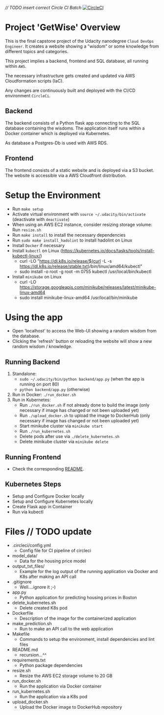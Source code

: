 *// TODO insert correct Circle CI Batch*
[![CircleCI](https://circleci.com/gh/der-jd/udacity-cloud-devops-engineer-microservices-project/tree/main.svg?style=shield)](https://circleci.com/gh/der-jd/udacity-cloud-devops-engineer-microservices-project/tree/main)

# Project 'GetWise' Overview

This is the final capstone project of the Udacity nanodegree `Cloud DevOps Engineer`.
It creates a website showing a "wisdom" or some knowledge from different topics and categories.

This project implies a backend, frontend and SQL database, all running within `AWS`.

The necessary infrastructure gets created and updated via AWS Cloudformation scripts (IaC).

Any changes are continuously built and deployed with the CI/CD environment `CircleCi`.

## Backend
The backend consists of a Python flask app connecting to the SQL database containing the wisdoms. The application itself runs within a Docker container which is deployed via Kubernetes.

As database a Postgres-Db is used with AWS RDS.

## Frontend
The frontend consists of a static website and is deployed via a S3 bucket.
The website is accessible via a AWS Cloudfront distribution.


# Setup the Environment

* Run `make setup`
* Activate virtual environment with `source ~/.udacity/bin/activate` (deactivate with `deactivate`)
* When using an AWS EC2 instance, consider resizing storage volume: Run `resize.sh`
* Run `make install` to install the necessary dependencies
* Run `sudo make install_hadolint` to install hadolint on Linux
* Install `Docker` if necessary
* Install `kubectl` on Linux (https://kubernetes.io/docs/tasks/tools/install-kubectl-linux/)
    * curl -LO "https://dl.k8s.io/release/$(curl -L -s https://dl.k8s.io/release/stable.txt)/bin/linux/amd64/kubectl"
    * sudo install -o root -g root -m 0755 kubectl /usr/local/bin/kubectl
* Install `minikube` on Linux
    * curl -LO https://storage.googleapis.com/minikube/releases/latest/minikube-linux-amd64
    * sudo install minikube-linux-amd64 /usr/local/bin/minikube

# Using the app

* Open 'localhost' to access the Web-UI showing a random wisdom from the database.
* Clicking the 'refresh' button or reloading the website will show a new random wisdom / knowledge.

## Running Backend
1. Standalone:
    * `sudo ~/.udacity/bin/python backend/app.py` (when the app is running on port 80)
    * `python backend/app.py` (otherwise)
2. Run in Docker:  `./run_docker.sh`
3. Run in Kubernetes:
    * Run `./run_docker.sh` if not already done to build the image (only necessary if image has changed or not been uploaded yet)
    * Run `./upload_docker.sh` to upload the image to DockerHub (only necessary if image has changed or not been uploaded yet)
    * Start minikube cluster via `minikube start`
    * Run `./run_kubernetes.sh`
    * Delete pods after use via `./delete_kubernetes.sh`
    * Delete minikube cluster via `minikube delete`

## Running Frontend
* Check the corresponding [README](./frontend/README.md).

## Kubernetes Steps
* Setup and Configure Docker locally
* Setup and Configure Kubernetes locally
* Create Flask app in Container
* Run via kubectl


# Files // TODO update

* .circleci/config.yml
    * Config file for CI pipeline of circleci
* model_data/
    * Data for the housing price model
* output_txt_files/
    * Example for the log output of the running application via Docker and K8s after making an API call
* .gitignore
    * Well....ignore it ;-)
* app.py
    *  Python application for predicting housing prices in Boston
* delete_kubernetes.sh
    *  Delete created K8s pod
* Dockerfile
    *  Description of the image for the containerized application
* make_prediction.sh
    * Run to make an API call to the web application
* Makefile
    * Commands to setup the environment, install dependencies and lint files
* README.md
    * recursion...^^
* requirements.txt
    * Python package dependencies
* resize.sh
    * Resize the AWS EC2 storage volume to 20 GB
* run_docker.sh
    * Run the application via Docker container
* run_kubernetes.sh
    * Run the application via a K8s pod
* upload_docker.sh
    * Upload the Docker image to DockerHub repository
